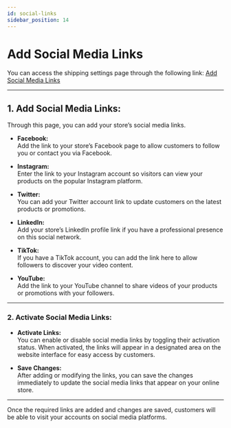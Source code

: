```yaml
---
id: social-links
sidebar_position: 14
---
```


# Add Social Media Links

You can access the shipping settings page through the following link: [Add Social Media Links](https://app.easy-orders.net/#/social-links)

---

## **1. Add Social Media Links:**

Through this page, you can add your store’s social media links.

- **Facebook:**  
  Add the link to your store’s Facebook page to allow customers to follow you or contact you via Facebook.
  
- **Instagram:**  
  Enter the link to your Instagram account so visitors can view your products on the popular Instagram platform.
  
- **Twitter:**  
  You can add your Twitter account link to update customers on the latest products or promotions.

- **LinkedIn:**  
  Add your store’s LinkedIn profile link if you have a professional presence on this social network.

- **TikTok:**  
  If you have a TikTok account, you can add the link here to allow followers to discover your video content.

- **YouTube:**  
  Add the link to your YouTube channel to share videos of your products or promotions with your followers.

---

### **2. Activate Social Media Links:**

- **Activate Links:**  
  You can enable or disable social media links by toggling their activation status. When activated, the links will appear in a designated area on the website interface for easy access by customers.
  
- **Save Changes:**  
  After adding or modifying the links, you can save the changes immediately to update the social media links that appear on your online store.

---

Once the required links are added and changes are saved, customers will be able to visit your accounts on social media platforms.
